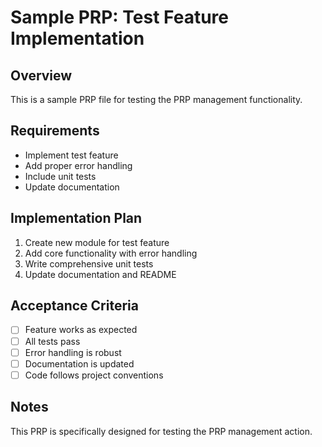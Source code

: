 # Sample PRP: Test Feature Implementation

## Overview
This is a sample PRP file for testing the PRP management functionality.

## Requirements
- Implement test feature
- Add proper error handling
- Include unit tests
- Update documentation

## Implementation Plan
1. Create new module for test feature
2. Add core functionality with error handling
3. Write comprehensive unit tests
4. Update documentation and README

## Acceptance Criteria
- [ ] Feature works as expected
- [ ] All tests pass
- [ ] Error handling is robust
- [ ] Documentation is updated
- [ ] Code follows project conventions

## Notes
This PRP is specifically designed for testing the PRP management action.